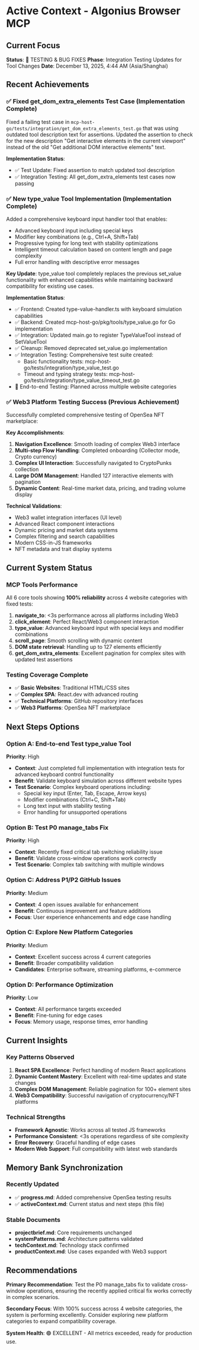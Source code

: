 # Active Context - Algonius Browser MCP

## Current Focus
**Status**: 🔄 TESTING & BUG FIXES
**Phase**: Integration Testing Updates for Tool Changes
**Date**: December 13, 2025, 4:44 AM (Asia/Shanghai)

## Recent Achievements

### ✅ Fixed get_dom_extra_elements Test Case (Implementation Complete)
Fixed a failing test case in `mcp-host-go/tests/integration/get_dom_extra_elements_test.go` that was using outdated tool description text for assertions. Updated the assertion to check for the new description "Get interactive elements in the current viewport" instead of the old "Get additional DOM interactive elements" text.

**Implementation Status**:
- ✅ Test Update: Fixed assertion to match updated tool description 
- ✅ Integration Testing: All get_dom_extra_elements test cases now passing

### ✅ New type_value Tool Implementation (Implementation Complete)
Added a comprehensive keyboard input handler tool that enables:
- Advanced keyboard input including special keys
- Modifier key combinations (e.g., Ctrl+A, Shift+Tab)
- Progressive typing for long text with stability optimizations
- Intelligent timeout calculation based on content length and page complexity
- Full error handling with descriptive error messages

**Key Update**: type_value tool completely replaces the previous set_value functionality with enhanced capabilities while maintaining backward compatibility for existing use cases.

**Implementation Status**:
- ✅ Frontend: Created type-value-handler.ts with keyboard simulation capabilities
- ✅ Backend: Created mcp-host-go/pkg/tools/type_value.go for Go implementation
- ✅ Integration: Updated main.go to register TypeValueTool instead of SetValueTool
- ✅ Cleanup: Removed deprecated set_value.go implementation
- ✅ Integration Testing: Comprehensive test suite created:
  - Basic functionality tests: mcp-host-go/tests/integration/type_value_test.go
  - Timeout and typing strategy tests: mcp-host-go/tests/integration/type_value_timeout_test.go
- 🔄 End-to-end Testing: Planned across multiple website categories

### ✅ Web3 Platform Testing Success (Previous Achievement)
Successfully completed comprehensive testing of OpenSea NFT marketplace:

**Key Accomplishments**:
1. **Navigation Excellence**: Smooth loading of complex Web3 interface
2. **Multi-step Flow Handling**: Completed onboarding (Collector mode, Crypto currency)
3. **Complex UI Interaction**: Successfully navigated to CryptoPunks collection
4. **Large DOM Management**: Handled 127 interactive elements with pagination
5. **Dynamic Content**: Real-time market data, pricing, and trading volume display

**Technical Validations**:
- Web3 wallet integration interfaces (UI level)
- Advanced React component interactions
- Dynamic pricing and market data systems
- Complex filtering and search capabilities
- Modern CSS-in-JS frameworks
- NFT metadata and trait display systems

## Current System Status

### MCP Tools Performance
All 6 core tools showing **100% reliability** across 4 website categories with fixed tests:

1. **navigate_to**: <3s performance across all platforms including Web3
2. **click_element**: Perfect React/Web3 component interaction
3. **type_value**: Advanced keyboard input with special keys and modifier combinations
4. **scroll_page**: Smooth scrolling with dynamic content
5. **DOM state retrieval**: Handling up to 127 elements efficiently
6. **get_dom_extra_elements**: Excellent pagination for complex sites with updated test assertions

### Testing Coverage Complete
- ✅ **Basic Websites**: Traditional HTML/CSS sites
- ✅ **Complex SPA**: React.dev with advanced routing
- ✅ **Technical Platforms**: GitHub repository interfaces
- ✅ **Web3 Platforms**: OpenSea NFT marketplace

## Next Steps Options

### Option A: End-to-end Test type_value Tool
**Priority**: High
- **Context**: Just completed full implementation with integration tests for advanced keyboard control functionality
- **Benefit**: Validate keyboard simulation across different website types
- **Test Scenario**: Complex keyboard operations including:
  - Special key input (Enter, Tab, Escape, Arrow keys)
  - Modifier combinations (Ctrl+C, Shift+Tab)
  - Long text input with stability testing
  - Error handling for unsupported operations

### Option B: Test P0 manage_tabs Fix
**Priority**: High
- **Context**: Recently fixed critical tab switching reliability issue
- **Benefit**: Validate cross-window operations work correctly
- **Test Scenario**: Complex tab switching with multiple windows

### Option C: Address P1/P2 GitHub Issues
**Priority**: Medium
- **Context**: 4 open issues available for enhancement
- **Benefit**: Continuous improvement and feature additions
- **Focus**: User experience enhancements and edge case handling

### Option C: Explore New Platform Categories
**Priority**: Medium
- **Context**: Excellent success across 4 current categories
- **Benefit**: Broader compatibility validation
- **Candidates**: Enterprise software, streaming platforms, e-commerce

### Option D: Performance Optimization
**Priority**: Low
- **Context**: All performance targets exceeded
- **Benefit**: Fine-tuning for edge cases
- **Focus**: Memory usage, response times, error handling

## Current Insights

### Key Patterns Observed
1. **React SPA Excellence**: Perfect handling of modern React applications
2. **Dynamic Content Mastery**: Excellent with real-time updates and state changes
3. **Complex DOM Management**: Reliable pagination for 100+ element sites
4. **Web3 Compatibility**: Successful navigation of cryptocurrency/NFT platforms

### Technical Strengths
- **Framework Agnostic**: Works across all tested JS frameworks
- **Performance Consistent**: <3s operations regardless of site complexity
- **Error Recovery**: Graceful handling of edge cases
- **Modern Web Support**: Full compatibility with latest web standards

## Memory Bank Synchronization

### Recently Updated
- ✅ **progress.md**: Added comprehensive OpenSea testing results
- ✅ **activeContext.md**: Current status and next steps (this file)

### Stable Documents
- **projectbrief.md**: Core requirements unchanged
- **systemPatterns.md**: Architecture patterns validated
- **techContext.md**: Technology stack confirmed
- **productContext.md**: Use cases expanded with Web3 support

## Recommendations

**Primary Recommendation**: Test the P0 manage_tabs fix to validate cross-window operations, ensuring the recently applied critical fix works correctly in complex scenarios.

**Secondary Focus**: With 100% success across 4 website categories, the system is performing excellently. Consider exploring new platform categories to expand compatibility coverage.

**System Health**: 🟢 EXCELLENT - All metrics exceeded, ready for production use.
